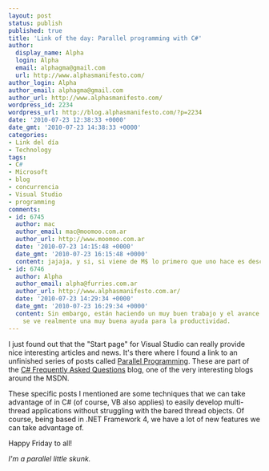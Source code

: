```yaml
---
layout: post
status: publish
published: true
title: 'Link of the day: Parallel programming with C#'
author:
  display_name: Alpha
  login: Alpha
  email: alphagma@gmail.com
  url: http://www.alphasmanifesto.com/
author_login: Alpha
author_email: alphagma@gmail.com
author_url: http://www.alphasmanifesto.com/
wordpress_id: 2234
wordpress_url: http://blog.alphasmanifesto.com/?p=2234
date: '2010-07-23 12:38:33 +0000'
date_gmt: '2010-07-23 14:38:33 +0000'
categories:
- Link del día
- Technology
tags:
- C#
- Microsoft
- blog
- concurrencia
- Visual Studio
- programming
comments:
- id: 6745
  author: mac
  author_email: mac@moomoo.com.ar
  author_url: http://www.moomoo.com.ar
  date: '2010-07-23 14:15:48 +0000'
  date_gmt: '2010-07-23 16:15:48 +0000'
  content: jajaja, y si, si viene de M$ lo primero que uno hace es desconfiar
- id: 6746
  author: Alpha
  author_email: alpha@furries.com.ar
  author_url: http://www.alphasmanifesto.com.ar/
  date: '2010-07-23 14:29:34 +0000'
  date_gmt: '2010-07-23 16:29:34 +0000'
  content: Sin embargo, están haciendo un muy buen trabajo y el avance que
    se ve realmente una muy buena ayuda para la productividad.
---
```


I just found out that the "Start page" for Visual Studio can really provide nice interesting articles and news. It's there where I found a link to an unfinished series of posts called <a href="http://blogs.msdn.com/b/csharpfaq/archive/tags/parallel_2d00_programming/">Parallel Programming</a>. These are part of the <a href="http://blogs.msdn.com/b/csharpfaq/">C# Frequently Asked Questions</a> blog, one of the very interesting blogs around the MSDN.

These specific posts I mentioned are some techniques that we can take advantage of in C# (of course, VB also applies) to easily develop multi-thread applications without struggling with the bared thread objects. Of course, being based in .NET Framework 4, we have a lot of new features we can take advantage of.

Happy Friday to all!

_I'm a parallel little skunk._
